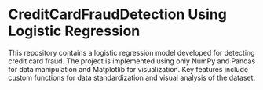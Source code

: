 # CreditCardFraudDetection Using Logistic Regression

This repository contains a logistic regression model developed for detecting credit card fraud. The project is implemented using only NumPy and Pandas for data manipulation and Matplotlib for visualization. Key features include custom functions for data standardization and visual analysis of the dataset.
